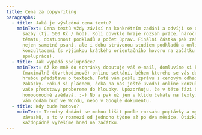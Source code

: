 ```yaml
---
title: Cena za copywriting
paragraphs:
  - title: Jaká je výsledná cena textu?
    mainText: Cena textů vždy závisí na konkrétním zadání a odvíjí se od hodinové
      sazby (tj. 500 Kč / hod). Roli obvykle hraje rozsah práce, náročnost
      tématu, dostupnost podkladů a počet úprav. Finální částka pak zahrnuje
      nejen samotné psaní, ale i dobu strávenou studiem podkladů a online
      konzultacemi (s výjimkou krátkého orientačního hovoru na začátku
      spolupráce).
  - title: Jak vypadá spolupráce?
    mainText: Až ke mně do schránky doputuje váš e-mail, domluvíme si krátké
      (maximálně čtvrthodinové) online setkání, během kterého se vás doptám na
      hrubou představu o textech. Poté vám pošlu zprávu s cenovým odhadem
      zakázky. Pokud si plácnem, čeká na nás ještě úvodní online konzultace, kdy
      vaše představy probereme do hloubky. Upozorňuju, že v této fázi budu
      hooooooodně zvědavá. :-) No a pak už jen v klidu čekáte na texty, které
      vám dodám buď ve Wordu, nebo v Google dokumentu.
  - title: Kdy bude hotovo?
    mainText: Termíny dodání se mohou lišit podle rozsahu poptávky a mých aktuálních
      závazků, a to v rozmezí od jednoho týdne až po dva měsíce. Otázku termínu
      každopádně vyřešíme hned na začátku.
---
```

